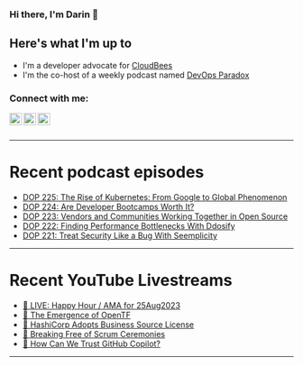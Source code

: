 ### Hi there, I'm Darin 👋

## Here's what I'm up to
- I'm a developer advocate for [CloudBees][cloudbees-website]
- I'm the co-host of a weekly podcast named [DevOps Paradox][dop-website]

### Connect with me:

[<img align="left" alt="darinpope | Twitter" width="22px" src="https://cdn.jsdelivr.net/npm/simple-icons@v3/icons/twitter.svg" />][twitter]
[<img align="left" alt="darinpope | LinkedIn" width="22px" src="https://cdn.jsdelivr.net/npm/simple-icons@v3/icons/linkedin.svg" />][linkedin]
[<img align="left" alt="darinpope | Instagram" width="22px" src="https://cdn.jsdelivr.net/npm/simple-icons@v3/icons/instagram.svg" />][instagram]

<br />
<br />

---

# Recent podcast episodes
<!-- BLOG-POST-LIST:START -->
- [DOP 225: The Rise of Kubernetes: From Google to Global Phenomenon](https://www.devopsparadox.com/episodes/the-rise-of-kubernetes-from-google-to-global-phenomenon-225/)
- [DOP 224: Are Developer Bootcamps Worth It?](https://www.devopsparadox.com/episodes/are-developer-bootcamps-worth-it-224/)
- [DOP 223: Vendors and Communities Working Together in Open Source](https://www.devopsparadox.com/episodes/vendors-and-communities-working-together-in-open-source-223/)
- [DOP 222: Finding Performance Bottlenecks With Ddosify](https://www.devopsparadox.com/episodes/finding-performance-bottlenecks-with-ddosify-222/)
- [DOP 221: Treat Security Like a Bug With Seemplicity](https://www.devopsparadox.com/episodes/treat-security-like-a-bug-with-seemplicity-221/)
<!-- BLOG-POST-LIST:END -->

---

# Recent YouTube Livestreams
<!-- YOUTUBE:START -->
- [🔴 LIVE: Happy Hour / AMA for 25Aug2023](https://www.youtube.com/watch?v=tccd8lvDE_8)
- [🔴 The Emergence of OpenTF](https://www.youtube.com/watch?v=xgjn4qEdPqI)
- [🔴 HashiCorp Adopts Business Source License](https://www.youtube.com/watch?v=NdNVjSS0zWU)
- [🔴 Breaking Free of Scrum Ceremonies](https://www.youtube.com/watch?v=UGb1hh38RfE)
- [🔴 How Can We Trust GitHub Copilot?](https://www.youtube.com/watch?v=-RjPpxVRAAM)
<!-- YOUTUBE:END -->

---


[website]: https://www.darinpope.com/
[twitter]: https://twitter.com/darinpope
[youtube]: https://youtube.com/darinpope
[instagram]: https://instagram.com/darinpope
[linkedin]: https://linkedin.com/in/darinpope
[cloudbees-website]: https://www.cloudbees.com/
[dop-website]: https://www.devopsparadox.com/

<!--
**darinpope/darinpope** is a ✨ _special_ ✨ repository because its `README.md` (this file) appears on your GitHub profile.

Here are some ideas to get you started:

- 🔭 I’m currently working on ...
- 🌱 I’m currently learning ...
- 👯 I’m looking to collaborate on ...
- 🤔 I’m looking for help with ...
- 💬 Ask me about ...
- 📫 How to reach me: ...
- 😄 Pronouns: ...
- ⚡ Fun fact: ...
-->
